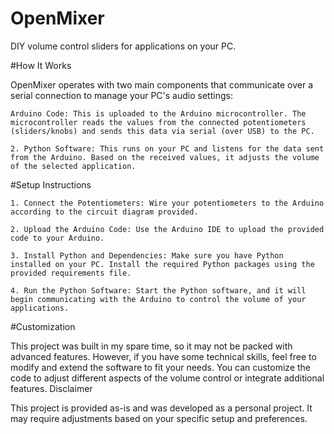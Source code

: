 # OpenMixer
DIY volume control sliders for applications on your PC.

#How It Works

OpenMixer operates with two main components that communicate over a serial connection to manage your PC's audio settings:

    Arduino Code: This is uploaded to the Arduino microcontroller. The microcontroller reads the values from the connected potentiometers (sliders/knobs) and sends this data via serial (over USB) to the PC.

    2. Python Software: This runs on your PC and listens for the data sent from the Arduino. Based on the received values, it adjusts the volume of the selected application.

#Setup Instructions

    1. Connect the Potentiometers: Wire your potentiometers to the Arduino according to the circuit diagram provided.

    2. Upload the Arduino Code: Use the Arduino IDE to upload the provided code to your Arduino.

    3. Install Python and Dependencies: Make sure you have Python installed on your PC. Install the required Python packages using the provided requirements file.

    4. Run the Python Software: Start the Python software, and it will begin communicating with the Arduino to control the volume of your applications.

#Customization

This project was built in my spare time, so it may not be packed with advanced features. However, if you have some technical skills, feel free to modify and extend the software to fit your needs. You can customize the code to adjust different aspects of the volume control or integrate additional features.
Disclaimer

This project is provided as-is and was developed as a personal project. It may require adjustments based on your specific setup and preferences.



